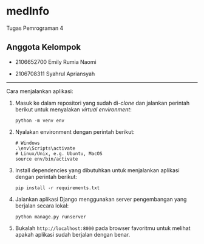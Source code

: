 # medInfo

Tugas Pemrograman 4
 
## Anggota Kelompok

- 2106652700 Emily Rumia Naomi

- 2106708311 Syahrul Apriansyah 

---
Cara menjalankan aplikasi:
1. Masuk ke dalam repositori yang sudah di-_clone_ dan jalankan perintah berikut
   untuk menyalakan _virtual environment_:

   ```shell
   python -m venv env
   ```
2. Nyalakan environment dengan perintah berikut:

   ```shell
   # Windows
   .\env\Scripts\activate
   # Linux/Unix, e.g. Ubuntu, MacOS
   source env/bin/activate
   ```
3. Install dependencies yang dibutuhkan untuk menjalankan aplikasi dengan perintah berikut:

   ```shell
   pip install -r requirements.txt
   ```

4. Jalankan aplikasi Django menggunakan server pengembangan yang berjalan secara
   lokal:

   ```shell
   python manage.py runserver
   ```
7. Bukalah `http://localhost:8000` pada browser favoritmu untuk melihat apakah aplikasi sudah berjalan dengan benar.
